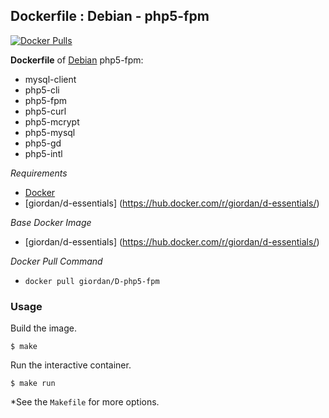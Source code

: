 ## Dockerfile : Debian - php5-fpm

[![Docker Pulls](https://img.shields.io/docker/pulls/giordan/d-php5-fpm.svg)]()

**Dockerfile** of [Debian](https://www.debian.org/) php5-fpm:

- mysql-client
- php5-cli
- php5-fpm
- php5-curl
- php5-mcrypt
- php5-mysql
- php5-gd
- php5-intl

*Requirements*
- [Docker](https://www.docker.com/)
- [giordan/d-essentials] (https://hub.docker.com/r/giordan/d-essentials/)

*Base Docker Image*
- [giordan/d-essentials] (https://hub.docker.com/r/giordan/d-essentials/)

*Docker Pull Command*
- `docker pull giordan/D-php5-fpm`

### Usage

Build the image.

    $ make

Run the interactive container.

    $ make run

*See the `Makefile` for more options.
